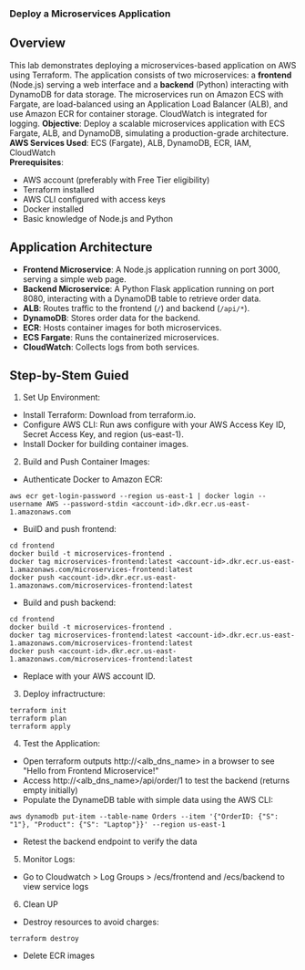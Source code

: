 ### Deploy a Microservices Application

## Overview
This lab demonstrates deploying a microservices-based application on AWS using Terraform. The application consists of two microservices: a **frontend** (Node.js) serving a web interface and a **backend** (Python) interacting with DynamoDB for data storage. The microservices run on Amazon ECS with Fargate, are load-balanced using an Application Load Balancer (ALB), and use Amazon ECR for container storage. CloudWatch is integrated for logging.
**Objective**: Deploy a scalable microservices application with ECS Fargate, ALB, and DynamoDB, simulating a production-grade architecture.
**AWS Services Used**: ECS (Fargate), ALB, DynamoDB, ECR, IAM, CloudWatch  
**Prerequisites**:
- AWS account (preferably with Free Tier eligibility)
- Terraform installed
- AWS CLI configured with access keys
- Docker installed
- Basic knowledge of Node.js and Python
## Application Architecture
- **Frontend Microservice**: A Node.js application running on port 3000, serving a simple web page.
- **Backend Microservice**: A Python Flask application running on port 8080, interacting with a DynamoDB table to retrieve order data.
- **ALB**: Routes traffic to the frontend (`/`) and backend (`/api/*`).
- **DynamoDB**: Stores order data for the backend.
- **ECR**: Hosts container images for both microservices.
- **ECS Fargate**: Runs the containerized microservices.
- **CloudWatch**: Collects logs from both services.

## Step-by-Stem Guied
1.  Set Up Environment:
-  Install Terraform: Download from terraform.io.
-  Configure AWS CLI: Run aws configure with your AWS Access Key ID, Secret Access Key, and region (us-east-1).
-  Install Docker for building container images.
2.  Build and Push Container Images:
-  Authenticate Docker to Amazon ECR:
```
aws ecr get-login-password --region us-east-1 | docker login --username AWS --password-stdin <account-id>.dkr.ecr.us-east-1.amazonaws.com
```
-  BuilD and push frontend:
```
cd frontend
docker build -t microservices-frontend .
docker tag microservices-frontend:latest <account-id>.dkr.ecr.us-east-1.amazonaws.com/microservices-frontend:latest
docker push <account-id>.dkr.ecr.us-east-1.amazonaws.com/microservices-frontend:latest
```

- Build and push backend:
```
cd frontend
docker build -t microservices-frontend .
docker tag microservices-frontend:latest <account-id>.dkr.ecr.us-east-1.amazonaws.com/microservices-frontend:latest
docker push <account-id>.dkr.ecr.us-east-1.amazonaws.com/microservices-frontend:latest
```

- Replace <account-id> with your AWS account ID.

3. Deploy infractructure:
```
terraform init
terraform plan
terraform apply
```
4. Test the Application:

- Open terraform outputs http://<alb_dns_name> in a browser to see "Hello from Frontend Microservice!"
- Access http://<alb_dns_name>/api/order/1 to test the backend (returns empty initially)
- Populate the DynameDB table with simple data using the AWS CLI:
```
aws dynamodb put-item --table-name Orders --item '{"OrderID: {"S": "1"}, "Product": {"S": "Laptop"}}' --region us-east-1
```
- Retest the backend endpoint to verify the data

5. Monitor Logs:
- Go to Cloudwatch > Log Groups > /ecs/frontend and /ecs/backend to view service logs

6. Clean UP
- Destroy resources to avoid charges:
```
terraform destroy
```
- Delete ECR images
